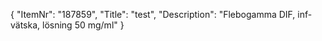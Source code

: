 {
  "ItemNr": "187859",
  "Title": "test",
  "Description": "Flebogamma DIF, inf-vätska, lösning 50 mg/ml"
}